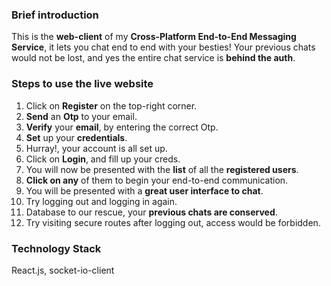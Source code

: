 ### Brief introduction

This is the **web-client** of my **Cross-Platform End-to-End Messaging Service**, it lets you chat end to end with your besties!
Your previous chats would not be lost, and yes the entire chat service is **behind the auth**.

### Steps to use the live website
1) Click on **Register** on the top-right corner.
2) **Send** an **Otp** to your email.
3) **Verify** your **email**, by entering the correct Otp.
4) **Set** up your **credentials**.
5) Hurray!, your account is all set up.
6) Click on **Login**, and fill up your creds.
7) You will now be presented with the **list** of all the **registered users**.
8) **Click on any** of them to begin your end-to-end communication.
9) You will be presented with a **great user interface to chat**.
10) Try logging out and logging in again.
11) Database to our rescue, your **previous chats are conserved**.
12) Try visiting secure routes after logging out, access would be forbidden.

### Technology Stack
React.js, socket-io-client
